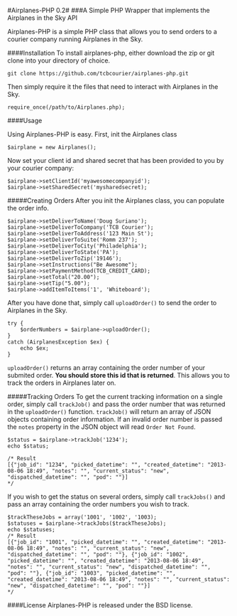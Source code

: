 #Airplanes-PHP 0.2#
###A Simple PHP Wrapper that implements the Airplanes in the Sky API

Airplanes-PHP is a simple PHP class that allows you to send orders to a courier company running Airplanes in the Sky.

####Installation
To install airplanes-php, either download the zip or git clone into your directory of choice.
```
git clone https://github.com/tcbcourier/airplanes-php.git 
```
Then simply require it the files that need to interact with Airplanes in the Sky.
```
require_once(/path/to/Airplanes.php);
```

####Usage

Using Airplanes-PHP is easy. First, init the Airplanes class

```
$airplane = new Airplanes();
```
Now set your client id and shared secret that has been provided to you by your courier company:
```
$airplane->setClientId('myawesomecompanyid');
$airplane->setSharedSecret('mysharedsecret);
```

#####Creating Orders
After you init the Airplanes class, you can populate the order info.

```
$airplane->setDeliverToName('Doug Suriano');
$airplane->setDeliverToCompany('TCB Courier');
$airplane->setDeliverToAddress('123 Main St');
$airplane->setDeliverToSuite('Romm 237');
$airplane->setDeliverToCity('Philadelphia');
$airplane->setDeliverToState('PA');
$airplane->setDeliverToZip('19146');
$airplane->setInstructions("Be Awesome");
$airplane->setPaymentMethod(TCB_CREDIT_CARD);
$airplane->setTotal("20.00");
$airplane->setTip("5.00");
$airplane->addItemToItems('1', 'Whiteboard');
```
After you have done that, simply call `uploadOrder()` to send the order to Airplanes in the Sky.
```
try {
    $orderNumbers = $airplane->uploadOrder();
}
catch (AirplanesException $ex) {
    echo $ex;
}
```
`uploadOrder()` returns an array containing the order number of your submited order. **You should store this id that is returned**. This allows you to track the orders in Airplanes later on.

#####Tracking Orders
To get the current tracking information on a single order, simply call `trackJob()` and pass the order number that was returned in the `uploadOrder()` function. `trackJob()` will return an array of JSON objects containing order information. If an invalid order number is passed the `notes` property in the JSON object will read `Order Not Found`.

```
$status = $airplane->trackJob('1234');
echo $status;

/* Result
[{"job_id": "1234", "picked_datetime": "", "created_datetime": "2013-08-06 18:49", "notes": "", "current_status": "new", "dispatched_datetime": "", "pod": ""}]
*/
```
If you wish to get the status on several orders, simply call `trackJobs()` and pass an array containing the order numbers you wish to track.
```
$trackTheseJobs = array('1001', '1002', '1003);
$statuses = $airplane->trackJobs($trackTheseJobs);
echo $statuses;
/* Result
[{"job_id": "1001", "picked_datetime": "", "created_datetime": "2013-08-06 18:49", "notes": "", "current_status": "new", "dispatched_datetime": "", "pod": ""}, {"job_id": "1002", "picked_datetime": "", "created_datetime": "2013-08-06 18:49", "notes": "", "current_status": "new", "dispatched_datetime": "", "pod": ""}, {"job_id": "1003", "picked_datetime": "", "created_datetime": "2013-08-06 18:49", "notes": "", "current_status": "new", "dispatched_datetime": "", "pod": ""}]
*/
```



####License
Airplanes-PHP is released under the BSD license.

